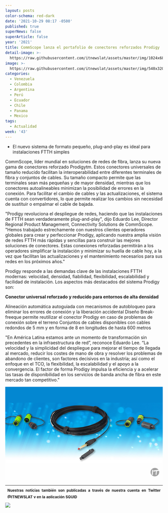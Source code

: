 ```yaml
---
layout: posts
color-schema: red-dark
date: '2021-10-29 08:17 -0500'
published: true
superNews: false
superArticle: false
year: '2021'
title: CommScope lanza el portafolio de conectores reforzados Prodigy
detail-image: >-
  https://raw.githubusercontent.com/itnewslat/assets/master/img/1024x680/conectorer-CommScope-g.jpg
image: >-
  https://raw.githubusercontent.com/itnewslat/assets/master/img/540x320/conectores-CommScope-p.jpg
categories:
  - Venezuela
  - Colombia
  - Argentina
  - Perú
  - Ecuador
  - Chile
  - Panama
  - Mexico
tags:
  - Actualidad
week: '43'
---
```

- El nuevo sistema de formato pequeño, plug-and-play es ideal para instalaciones FTTH simples

CommScope, líder mundial en soluciones de redes de fibra, lanza su nueva gama de conectores reforzado Prodigytm. Estos conectores universales de tamaño reducido facilitan la interoperabilidad entre diferentes terminales de fibra y conjuntos de cables. Su tamaño compacto permite que las terminales sean más pequeñas y de mayor densidad, mientras que los conectores autoalineables minimizan la posibilidad de errores en la conexión. Para facilitar el cambio de cables y las actualizaciones, el sistema cuenta con convertidores, lo que permite realizar los cambios sin necesidad de sustituir o empalmar el cable de bajada. 
 
"Prodigy revoluciona el despliegue de redes, haciendo que las instalaciones de FTTH sean verdaderamente plug-and-play", dijo Eduardo Lee, Director Regional Product Management, Connectivity Solutions de CommScope. "Hemos trabajado estrechamente con nuestros clientes operadores globales para crear y perfeccionar Prodigy, aplicando nuestra amplia visión de redes FTTH más rápidas y sencillas para construir las mejores soluciones de conectores. Estas conexiones reforzadas permitirán a los operadores simplificar la instalación y minimizar su huella de cable hoy, a la vez que facilitan las actualizaciones y el mantenimiento necesarios para sus redes en los próximos años." 

Prodigy responde a las demandas clave de las instalaciones FTTH modernas: velocidad, densidad, fiabilidad, flexibilidad, escalabilidad y facilidad de instalación. Los aspectos más destacados del sistema Prodigy son: 
 
**Conector universal reforzado y reducido para entornos de alta densidad**

Alineación automática autoguiada con mecanismos de autobloqueo para eliminar los errores de conexión y la liberación accidental 
Diseño Break-freeque permite reutilizar el conector Prodigy en caso de problemas de conexión sobre el terreno 
Conjuntos de cables disponibles con cables redondos de 5 mm y en forma de 8 en longitudes de hasta 600 metros 
 
"En América Latina estamos ante un momento de transformación sin precedentes en la infraestructura de red”, reconoce Eduardo Lee. “La velocidad y la simplicidad del despliegue para mejorar el tiempo de llegada al mercado, reducir los costes de mano de obra y resolver los problemas de abandono de clientes, son factores decisivos en la industria; así como el enfoque en el TCO, la flexibilidad, la escalabilidad y el apoyo a la convergencia. El factor de forma Prodigy impulsa la eficiencia y a acelerar las tasas de disponibilidad en los servicios de banda ancha de fibra en este mercado tan competitivo." 

![](https://raw.githubusercontent.com/itnewslat/assets/master/img/540x320/conectores-CommScope-p.jpg)

<table style="height: 42px;" width="569">
<tbody>
<tr>
<td style="text-align: justify;"><sub><strong>Nuestras noticias también son publicadas a través de nuestra cuenta en Twitter <a href="https://twitter.com/itnewslat?lang=es">@ITNEWSLAT</a> y en la aplicación <a href="https://squidapp.co/en/">SQUID</a></strong></sub></td>
</tr>
</tbody>
</table>

<img src="https://tracker.metricool.com/c3po.jpg?hash=56f88a41e39ab42c063cc51676587a04"/>
